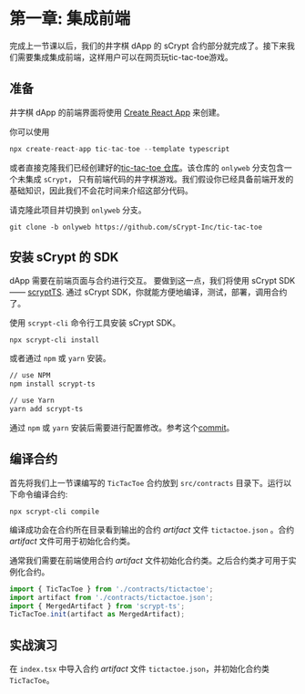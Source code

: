 # 第一章: 集成前端

完成上一节课以后，我们的井字棋 dApp 的 sCrypt 合约部分就完成了。接下来我们需要集成集成前端，这样用户可以在网页玩tic-tac-toe游戏。

## 准备

井字棋 dApp 的前端界面将使用 [Create React App](https://create-react-app.dev/) 来创建。

你可以使用 

```ts
npx create-react-app tic-tac-toe --template typescript
```

或者直接克隆我们已经创建好的[tic-tac-toe 仓库](https://github.com/sCrypt-Inc/tic-tac-toe)。该仓库的 `onlyweb` 分支包含一个未集成 `sCrypt`， 只有前端代码的井字棋游戏。我们假设你已经具备前端开发的基础知识，因此我们不会花时间来介绍这部分代码。

请克隆此项目并切换到 `onlyweb` 分支。

```
git clone -b onlyweb https://github.com/sCrypt-Inc/tic-tac-toe
```

##  安装 sCrypt 的 SDK

dApp 需要在前端页面与合约进行交互。 要做到这一点，我们将使用 sCrypt SDK —— [scryptTS](https://scrypt.io/scrypt-ts). 通过 sCrypt SDK，你就能方便地编译，测试，部署，调用合约了。

使用 `scrypt-cli` 命令行工具安装 sCrypt SDK。

```base
npx scrypt-cli install
```


或者通过 `npm` 或 `yarn` 安装。

```bash
// use NPM
npm install scrypt-ts

// use Yarn
yarn add scrypt-ts
```

通过 `npm` 或 `yarn` 安装后需要进行配置修改。参考这个[commit](https://github.com/sCrypt-Inc/tic-tac-toe/commit/42e25f3507a62231025c15b9926af5f0406a1ba4)。

## 编译合约

首先将我们上一节课编写的 `TicTacToe` 合约放到 `src/contracts` 目录下。运行以下命令编译合约:

```
npx scrypt-cli compile
```

编译成功会在合约所在目录看到输出的合约 *artifact* 文件 `tictactoe.json` 。合约 *artifact* 文件可用于初始化合约类。

通常我们需要在前端使用合约 *artifact* 文件初始化合约类。之后合约类才可用于实例化合约。


```ts
import { TicTacToe } from './contracts/tictactoe';
import artifact from './contracts/tictactoe.json';
import { MergedArtifact } from 'scrypt-ts';
TicTacToe.init(artifact as MergedArtifact);
```


## 实战演习

在 `index.tsx` 中导入合约 *artifact* 文件 `tictactoe.json`，并初始化合约类 `TicTacToe`。